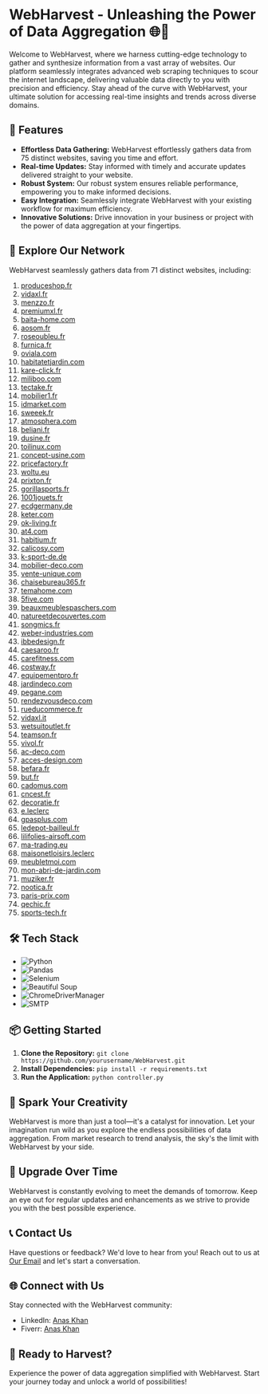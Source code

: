 # WebHarvest - Unleashing the Power of Data Aggregation 🌐🌱

Welcome to WebHarvest, where we harness cutting-edge technology to gather and synthesize information from a vast array of websites. Our platform seamlessly integrates advanced web scraping techniques to scour the internet landscape, delivering valuable data directly to you with precision and efficiency. Stay ahead of the curve with WebHarvest, your ultimate solution for accessing real-time insights and trends across diverse domains.

## 🚀 Features

- **Effortless Data Gathering:** WebHarvest effortlessly gathers data from 75 distinct websites, saving you time and effort.
- **Real-time Updates:** Stay informed with timely and accurate updates delivered straight to your website.
- **Robust System:** Our robust system ensures reliable performance, empowering you to make informed decisions.
- **Easy Integration:** Seamlessly integrate WebHarvest with your existing workflow for maximum efficiency.
- **Innovative Solutions:** Drive innovation in your business or project with the power of data aggregation at your fingertips.

## 🚀 Explore Our Network

WebHarvest seamlessly gathers data from 71 distinct websites, including:

1. [produceshop.fr](https://www.produceshop.fr)
2. [vidaxl.fr](https://www.vidaxl.fr)
3. [menzzo.fr](https://www.menzzo.fr)
4. [premiumxl.fr](https://www.premiumxl.fr)
5. [baita-home.com](https://www.baita-home.com)
6. [aosom.fr](https://www.aosom.fr)
7. [roseoubleu.fr](https://www.roseoubleu.fr)
8. [furnica.fr](https://www.furnica.fr)
9. [oviala.com](https://www.oviala.com)
10. [habitatetjardin.com](https://www.habitatetjardin.com)
11. [kare-click.fr](https://www.kare-click.fr)
12. [miliboo.com](https://www.miliboo.com)
13. [tectake.fr](https://www.tectake.fr)
14. [mobilier1.fr](https://www.mobilier1.fr)
15. [idmarket.com](https://www.idmarket.com)
16. [sweeek.fr](https://www.sweeek.fr)
17. [atmosphera.com](https://www.atmosphera.com)
18. [beliani.fr](https://www.beliani.fr)
19. [dusine.fr](https://www.dusine.fr)
20. [toilinux.com](https://www.toilinux.com)
21. [concept-usine.com](https://www.concept-usine.com)
22. [pricefactory.fr](https://www.pricefactory.fr)
23. [woltu.eu](https://www.woltu.eu)
24. [prixton.fr](https://www.prixton.fr)
25. [gorillasports.fr](https://www.gorillasports.fr)
26. [1001jouets.fr](https://www.1001jouets.fr)
27. [ecdgermany.de](https://www.ecdgermany.de)
28. [keter.com](https://www.keter.com)
29. [ok-living.fr](https://www.ok-living.fr)
30. [at4.com](https://www.at4.com)
31. [habitium.fr](https://www.habitium.fr)
32. [calicosy.com](https://www.calicosy.com)
33. [k-sport-de.de](https://www.k-sport-de.de)
34. [mobilier-deco.com](https://www.mobilier-deco.com)
35. [vente-unique.com](https://www.vente-unique.com)
36. [chaisebureau365.fr](https://www.chaisebureau365.fr)
37. [temahome.com](https://www.temahome.com)
38. [5five.com](https://www.5five.com)
39. [beauxmeublespaschers.com](https://www.beauxmeublespaschers.com)
40. [natureetdecouvertes.com](https://www.natureetdecouvertes.com)
41. [songmics.fr](https://www.songmics.fr)
42. [weber-industries.com](https://www.weber-industries.com)
43. [ibbedesign.fr](https://www.ibbedesign.fr)
44. [caesaroo.fr](https://www.caesaroo.fr)
45. [carefitness.com](https://www.carefitness.com)
46. [costway.fr](https://www.costway.fr)
47. [equipementpro.fr](https://www.equipementpro.fr)
48. [jardindeco.com](https://www.jardindeco.com)
49. [pegane.com](https://www.pegane.com)
50. [rendezvousdeco.com](https://www.rendezvousdeco.com)
51. [rueducommerce.fr](https://www.rueducommerce.fr)
52. [vidaxl.it](https://www.vidaxl.it)
53. [wetsuitoutlet.fr](https://www.wetsuitoutlet.fr)
54. [teamson.fr](https://www.teamson.fr)
55. [vivol.fr](https://www.vivol.fr)
56. [ac-deco.com](https://www.ac-deco.com)
57. [acces-design.com](https://www.acces-design.com)
58. [befara.fr](https://www.befara.fr)
59. [but.fr](https://www.but.fr)
60. [cadomus.com](https://www.cadomus.com)
61. [cncest.fr](https://www.cncest.fr)
62. [decoratie.fr](https://www.decoratie.fr)
63. [e.leclerc](https://www.e.leclerc)
64. [gpasplus.com](https://www.gpasplus.com)
65. [ledepot-bailleul.fr](https://www.ledepot-bailleul.fr)
66. [lilifolies-airsoft.com](https://www.lilifolies-airsoft.com)
67. [ma-trading.eu](https://www.ma-trading.eu)
68. [maisonetloisirs.leclerc](https://www.maisonetloisirs.leclerc)
69. [meubletmoi.com](https://www.meubletmoi.com)
70. [mon-abri-de-jardin.com](https://www.mon-abri-de-jardin.com)
71. [muziker.fr](https://www.muziker.fr)
72. [nootica.fr](https://www.nootica.fr)
73. [paris-prix.com](https://www.paris-prix.com)
74. [qechic.fr](https://www.qechic.fr)
75. [sports-tech.fr](https://www.sports-tech.fr)


## 🛠️ Tech Stack

- ![Python](https://img.shields.io/badge/Python-3776AB?style=for-the-badge&logo=python&logoColor=white)
- ![Pandas](https://img.shields.io/badge/Pandas-150458?style=for-the-badge&logo=pandas&logoColor=white)
- ![Selenium](https://img.shields.io/badge/Selenium-43B02A?style=for-the-badge&logo=selenium&logoColor=white)
- ![Beautiful Soup](https://img.shields.io/badge/Beautiful%20Soup-4.9.3-59666C?style=for-the-badge&logo=beautifulsoup&logoColor=white)
- ![ChromeDriverManager](https://img.shields.io/badge/ChromeDriverManager-2.5.3-4285F4?style=for-the-badge&logo=googlechrome&logoColor=white)
- ![SMTP](https://img.shields.io/badge/SMTP-009688?style=for-the-badge&logo=smtp&logoColor=white)

## 📦 Getting Started

1. **Clone the Repository:** `git clone https://github.com/yourusername/WebHarvest.git`
2. **Install Dependencies:** `pip install -r requirements.txt`
3. **Run the Application:** `python controller.py`

## 🌟 Spark Your Creativity

WebHarvest is more than just a tool—it's a catalyst for innovation. Let your imagination run wild as you explore the endless possibilities of data aggregation. From market research to trend analysis, the sky's the limit with WebHarvest by your side.

## 🚀 Upgrade Over Time

WebHarvest is constantly evolving to meet the demands of tomorrow. Keep an eye out for regular updates and enhancements as we strive to provide you with the best possible experience.

## 📞 Contact Us

Have questions or feedback? We'd love to hear from you! Reach out to us at [Our Email](mailto:work.anas.khan@gmail.com) and let's start a conversation.

## 🌐 Connect with Us

Stay connected with the WebHarvest community:

- LinkedIn: [Anas Khan](https://www.linkedin.com/in/anas-khan-mak/)
- Fiverr: [Anas Khan](https://www.fiverr.com/manas_khan)

## 🌱 Ready to Harvest?

Experience the power of data aggregation simplified with WebHarvest. Start your journey today and unlock a world of possibilities!
